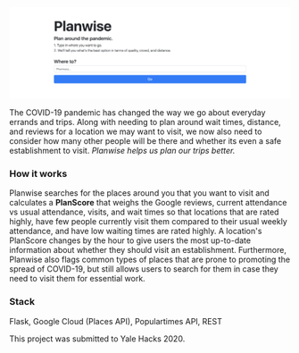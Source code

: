 ![cover](cover.png?raw=true "Planwise")

The COVID-19 pandemic has changed the way we go about everyday errands and trips. Along with needing to plan around wait times, distance, and reviews for a location we may want to visit, we now also need to consider how many other people will be there and whether its even a safe establishment to visit. *Planwise helps us plan our trips better.*

### How it works
Planwise searches for the places around you that you want to visit and calculates a **PlanScore** that weighs the Google reviews, current attendance vs usual attendance, visits, and wait times so that locations that are rated highly, have few people currently visit them compared to their usual weekly attendance, and have low waiting times are rated highly. A location's PlanScore changes by the hour to give users the most up-to-date information about whether they should visit an establishment. Furthermore, Planwise also flags common types of places that are prone to promoting the spread of COVID-19, but still allows users to search for them in case they need to visit them for essential work.

### Stack
Flask, Google Cloud (Places API), Populartimes API, REST 

This project was submitted to Yale Hacks 2020.
